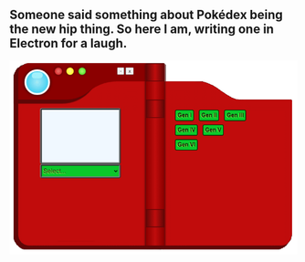 ## Someone said something about Pokédex being the new hip thing. So here I am, writing one in Electron for a laugh. 

![Alt text](assets\Readme_Preview.png?raw=true "Pokedex Preview")